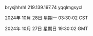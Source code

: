 brysjhhrhl 219.139.197.74 yqqlmgsycl

2024年 10月 28日 星期一 03:30:02 CST

2024年 10月 27日 星期日 19:30:02 GMT
